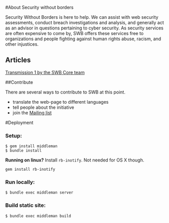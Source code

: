 #About Security without borders

Security Without Borders is here to help. We can assist with web security assessments, conduct breach investigations and analysis, and generally act as an advisor in questions pertaining to cyber security. As security services are often expensive to come by, SWB offers these services free to organizations and people fighting against human rights abuse, racism, and other injustices. 

## Articles

[Transmission 1 by the SWB Core team](https://medium.com/security-without-borders/transmission-1-7eaae7bc8caf#.q3p196yjm)

##Contribute

There are several ways to contribute to SWB at this point.
* translate the web-page to different languages
* tell people about the initiative
* join the [Mailing list](https://lists.securitywithoutborders.org/mailman/listinfo/swb-public)

#Deployment

### Setup:
```
$ gem install middleman
$ bundle install
```

**Running on linux?** Install `rb-inotify`. Not needed for OS X though.

```
gem install rb-inotify
```

### Run locally:
```
$ bundle exec middleman server
```

### Build static site:
```
$ bundle exec middleman build
```
